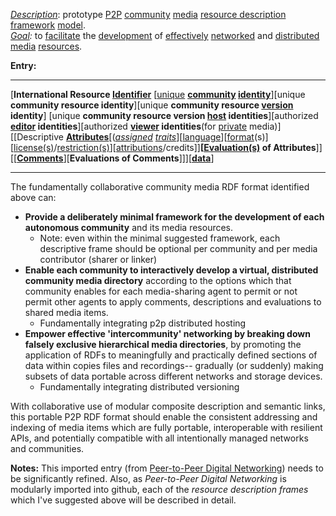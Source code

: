 *[Description](https://github.com/gcassel/Modular-Organization-Terminology/blob/master/terms/describe.md)*:  prototype [P2P](https://github.com/gcassel/Modular-Organization-Terminology/blob/master/compound-terms/P2P.md) [community](https://github.com/gcassel/Modular-Organization-Terminology/blob/master/terms/community.md) [media](https://github.com/gcassel/Modular-Organization-Terminology/blob/master/terms/media.md) [resource description framework](https://github.com/gcassel/Modular-Organization-Terminology/blob/master/compound-terms/RDF.md) [model](https://github.com/gcassel/Modular-Organization-Terminology/blob/master/terms/model.md).  
*[Goal](https://github.com/gcassel/Modular-Organization-Terminology/blob/master/terms/goal.md):*  to [facilitate](https://github.com/gcassel/Modular-Organization-Terminology/blob/master/terms/facilitate.md) the [development](https://github.com/gcassel/Modular-Organization-Terminology/blob/master/terms/develop.md) of [effectively](https://github.com/gcassel/Modular-Organization-Terminology/blob/master/terms/effective.md) [networked](https://github.com/gcassel/Modular-Organization-Terminology/blob/master/terms/network.md) and [distributed](https://github.com/gcassel/Modular-Organization-Terminology/blob/master/terms/distribute.md) [media](https://github.com/gcassel/Modular-Organization-Terminology/blob/master/terms/media.md) [resources](https://github.com/gcassel/Modular-Organization-Terminology/blob/master/terms/resource.md).

**Entry:**

------------------

[**International Resource [Identifier](https://github.com/gcassel/Modular-Organization-Terminology/blob/master/terms/identify.md)** [[unique](https://github.com/gcassel/Modular-Organization-Terminology/blob/master/terms/unique.md) **[community](https://github.com/gcassel/Modular-Organization-Terminology/blob/master/terms/community.md) [identity](https://github.com/gcassel/Modular-Organization-Terminology/blob/master/terms/identity.md)**][unique **community resource identity**][unique **community resource [version](https://github.com/gcassel/Modular-Organization-Terminology/blob/master/terms/version.md) identity**] [unique **community resource version [host](https://github.com/gcassel/Modular-Organization-Terminology/blob/master/terms/host.md) identities**][authorized **[editor](https://github.com/gcassel/Modular-Organization-Terminology/blob/master/terms/editor.md) identities**][authorized **[viewer](https://github.com/gcassel/Modular-Organization-Terminology/blob/master/terms/view.md) identities**(for [private](https://github.com/gcassel/Modular-Organization-Terminology/blob/master/terms/private.md) media)][[Descriptive **[Attributes](https://github.com/gcassel/Modular-Organization-Terminology/blob/master/terms/attribute.md)**[(*[assigned](https://github.com/gcassel/Modular-Organization-Terminology/blob/master/terms/assign.md) [traits](https://github.com/gcassel/Modular-Organization-Terminology/blob/master/terms/trait.md)*][[language](https://github.com/gcassel/Modular-Organization-Terminology/blob/master/terms/language.md)][[format](https://github.com/gcassel/Modular-Organization-Terminology/blob/master/terms/format.md)(s)][[license(s)](https://github.com/gcassel/Modular-Organization-Terminology/blob/master/terms/license.md)/[restriction(s)](https://github.com/gcassel/Modular-Organization-Terminology/blob/master/terms/restriction.md)][[attributions](https://github.com/gcassel/Modular-Organization-Terminology/blob/master/terms/attribution.md)/credits]]**[[Evaluation(s)](https://github.com/gcassel/Modular-Organization-Terminology/blob/master/terms/evaluate.md) of Attributes**]][[**[Comments](https://github.com/gcassel/Modular-Organization-Terminology/blob/master/terms/comment.md)**][**Evaluations of Comments**]]][**[data](https://github.com/gcassel/Modular-Organization-Terminology/blob/master/terms/data.md)**]  

------------------

The fundamentally collaborative community media RDF format identified above can:
 
* **Provide a deliberately minimal framework for the development of each autonomous community** and its media resources.
   * Note: even within the minimal suggested framework, each descriptive frame should be optional per community and per media contributor (sharer or linker)  
* **Enable each community to interactively develop a virtual, distributed community media directory** according to the options which that community enables for each media-sharing agent to permit or not permit other agents to apply comments, descriptions and evaluations to shared media items.
   * Fundamentally integrating p2p distributed hosting
* **Empower effective 'intercommunity' networking by breaking down falsely exclusive hierarchical media directories**, by promoting the application of RDFs to meaningfully and practically defined sections of data within copies files and recordings-- gradually (or suddenly) making subsets of data portable across different networks and storage devices.
   * Fundamentally integrating distributed versioning

With collaborative use of modular composite description and semantic links, this portable P2P RDF format should enable the consistent addressing and indexing of media items which are fully portable, interoperable with resilient APIs, and potentially compatible with all intentionally managed networks and communities.

**Notes:**  This imported entry (from [Peer-to-Peer Digital Networking](https://docs.google.com/document/d/1O7tJQVMHETSoWRpYC9eYsqi58ELL0Euv6L6d21LC6m0/edit?usp=sharing)) needs to be significantly refined.  Also, as *Peer-to-Peer Digital Networking* is modularly imported into github, each of the *resource description frames* which I've suggested above will be described in detail.

